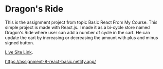 
# Dragon's Ride

This is the assignment project from topic Basic React From  My Course. 
This simple project is made with React.js.
I made  it as a bi-cycle  store named Dragon's Ride where user can add a number of cycle in the cart. He can update the cart by increasing or decreasing the amount with plus and minus signed button.



 [Live Site Link](https://assignment-8-react-basic.netlify.app/).

 https://assignment-8-react-basic.netlify.app/ 
